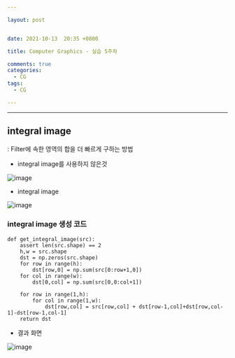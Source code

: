 ```yaml
---

layout: post


date: 2021-10-13  20:35 +0800

title: Computer Graphics - 실습 5주차

comments: true
categories: 
  - CG
tags: 
  - CG

---
```


---

## integral image

:  Filter에 속한 영역의 합을 더 빠르게 구하는 방법



- integral image를 사용하지 않은것

![image](https://user-images.githubusercontent.com/49177223/137119334-fccc5e99-8d19-43c6-b896-9974cc0cbfec.png)

- integral image

![image](https://user-images.githubusercontent.com/49177223/137119355-c18b75a3-1c22-42af-ae10-6c8211c8a627.png)





### integral image  생성 코드

```
def get_integral_image(src):
    assert len(src.shape) == 2
    h,w = src.shape
    dst = np.zeros(src.shape)
    for row in range(h):
        dst[row,0] = np.sum(src[0:row+1,0])
    for col in range(w):
        dst[0,col] = np.sum(src[0,0:col+1])

    for row in range(1,h):
        for col in range(1,w):
            dst[row,col] = src[row,col] + dst[row-1,col]+dst[row,col-1]-dst[row-1,col-1]
    return dst
```



- 결과 화면

![image](https://user-images.githubusercontent.com/49177223/137117989-254f89d0-1956-48cc-bd8d-27e819106fa5.png)





